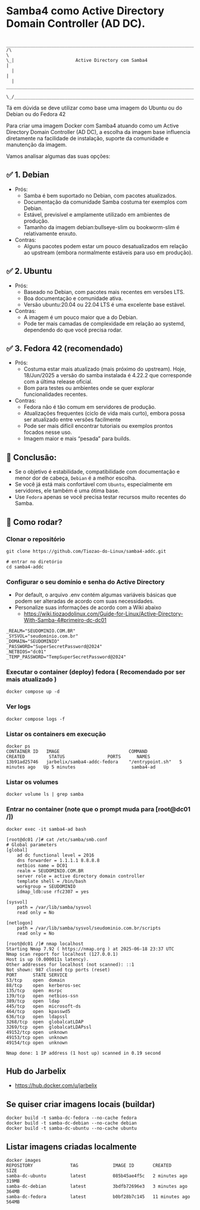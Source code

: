 # Samba4 como Active Directory Domain Controller (AD DC).
```
 ____________________________________________________________________________
/\                                                                           \
\_|                       Active Directory com Samba4                        |
  |                                                                          |
  |   _______________________________________________________________________|_
   \_/_________________________________________________________________________/   

```
Tá em dúvida se deve utilizar como base uma imagem do Ubuntu ou do Debian ou do Fedora 42

Para criar uma imagem Docker com Samba4 atuando como um Active Directory Domain Controller (AD DC), a escolha da imagem base influencia diretamente na facilidade de instalação, suporte da comunidade e manutenção da imagem.

Vamos analisar algumas das suas opções:

## ✅ 1. Debian
* Prós:
    * Samba é bem suportado no Debian, com pacotes atualizados.
    * Documentação da comunidade Samba costuma ter exemplos com Debian.
    * Estável, previsível e amplamente utilizado em ambientes de produção.
    * Tamanho da imagem debian:bullseye-slim ou bookworm-slim é relativamente enxuto.
* Contras:
    * Alguns pacotes podem estar um pouco desatualizados em relação ao upstream (embora normalmente estáveis para uso em produção).

## ✅ 2. Ubuntu
* Prós:
    * Baseado no Debian, com pacotes mais recentes em versões LTS.
    * Boa documentação e comunidade ativa.
    * Versão ubuntu:20.04 ou 22.04 LTS é uma excelente base estável.
* Contras:
    * A imagem é um pouco maior que a do Debian.
    * Pode ter mais camadas de complexidade em relação ao systemd, dependendo do que você precisa rodar.

## ✅ 3. Fedora 42  (recomendado)
* Prós:
    * Costuma estar mais atualizado (mais próximo do upstream). Hoje, 18/Jun/2025 a versão do samba instalada é 4.22.2 que corresponde com a última release oficial.
    * Bom para testes ou ambientes onde se quer explorar funcionalidades recentes.
* Contras:
    * Fedora não é tão comum em servidores de produção.
    * Atualizações frequentes (ciclo de vida mais curto), embora possa ser atualizado entre versões facilmente
    * Pode ser mais difícil encontrar tutoriais ou exemplos prontos focados nesse uso.
    * Imagem maior e mais “pesada” para builds.

## 🎯 Conclusão:
* Se o objetivo é estabilidade, compatibilidade com documentação e menor dor de cabeça, `Debian` é a melhor escolha.
* Se você já está mais confortável com `Ubuntu`, especialmente em servidores, ele também é uma ótima base.
* Use `Fedora` apenas se você precisa testar recursos muito recentes do Samba.

## 🚀 Como rodar?

### Clonar o repositório
```
git clone https://github.com/Tiozao-do-Linux/samba4-addc.git

# entrar no diretório
cd samba4-addc
```

### Configurar o seu domínio e senha do Active Directory

* Por default, o arquivo .env contém algumas variáveis básicas que podem ser alteradas de acordo com suas necessidades.
* Personalize suas informações de acordo com a Wiki abaixo
	* https://wiki.tiozaodolinux.com/Guide-for-Linux/Active-Directory-With-Samba-4#primeiro-dc-dc01
```
_REALM="SEUDOMINIO.COM.BR"
_SYSVOL="seudominio.com.br"
_DOMAIN="SEUDOMINIO"
_PASSWORD="SuperSecretPassword@2024"
_NETBIOS="dc01"
_TEMP_PASSWORD="TempSuperSecretPassword@2024"
```

### Executar o container (deploy) fedora ( Recomendado por ser mais atualizado )
```
docker compose up -d
```

### Ver logs
```
docker compose logs -f
```

### Listar os containers em execução
```
docker ps
CONTAINER ID   IMAGE                          COMMAND            CREATED         STATUS                PORTS      NAMES
13b91ad25746   jarbelix/samba4-addc-fedora    "/entrypoint.sh"   5 minutes ago   Up 5 minutes                     samba4-ad
```

### Listar os volumes
```
docker volume ls | grep samba
```

### Entrar no container (note que o prompt muda para [root@dc01 /])
```
docker exec -it samba4-ad bash

[root@dc01 /]# cat /etc/samba/smb.conf
# Global parameters
[global]
	ad dc functional level = 2016
	dns forwarder = 1.1.1.1 8.8.8.8
	netbios name = DC01
	realm = SEUDOMINIO.COM.BR
	server role = active directory domain controller
	template shell = /bin/bash
	workgroup = SEUDOMINIO
	idmap_ldb:use rfc2307 = yes

[sysvol]
	path = /var/lib/samba/sysvol
	read only = No

[netlogon]
	path = /var/lib/samba/sysvol/seudominio.com.br/scripts
	read only = No

[root@dc01 /]# nmap localhost
Starting Nmap 7.92 ( https://nmap.org ) at 2025-06-18 23:37 UTC
Nmap scan report for localhost (127.0.0.1)
Host is up (0.000011s latency).
Other addresses for localhost (not scanned): ::1
Not shown: 987 closed tcp ports (reset)
PORT      STATE SERVICE
53/tcp    open  domain
88/tcp    open  kerberos-sec
135/tcp   open  msrpc
139/tcp   open  netbios-ssn
389/tcp   open  ldap
445/tcp   open  microsoft-ds
464/tcp   open  kpasswd5
636/tcp   open  ldapssl
3268/tcp  open  globalcatLDAP
3269/tcp  open  globalcatLDAPssl
49152/tcp open  unknown
49153/tcp open  unknown
49154/tcp open  unknown

Nmap done: 1 IP address (1 host up) scanned in 0.19 second
```

## Hub do Jarbelix
* https://hub.docker.com/u/jarbelix

## Se quiser criar imagens locais (buildar)
```
docker build -t samba-dc-fedora --no-cache fedora
docker build -t samba-dc-debian --no-cache debian
docker build -t samba-dc-ubuntu --no-cache ubuntu
```

## Listar imagens criadas localmente
```
docker images
REPOSITORY              TAG             IMAGE ID       CREATED          SIZE
samba-dc-ubuntu         latest          085b45ae4f5c   2 minutes ago    319MB
samba-dc-debian         latest          3bdfb72696e3   3 minutes ago    364MB
samba-dc-fedora         latest          b0bf28b7c145   11 minutes ago   564MB
```
